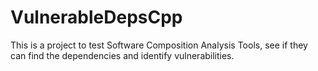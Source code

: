 # VulnerableDepsCpp
This is a project to test Software Composition Analysis Tools, see if they can find the dependencies and identify vulnerabilities.
